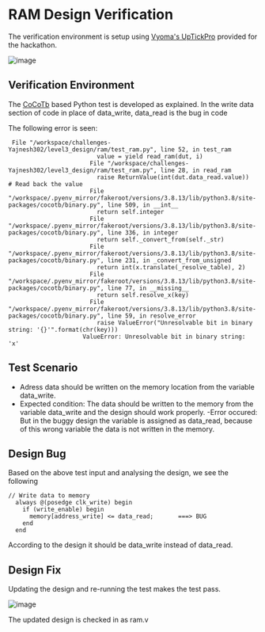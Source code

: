 # RAM Design Verification

The verification environment is setup using [Vyoma's UpTickPro](https://vyomasystems.com) provided for the hackathon.

![image](https://user-images.githubusercontent.com/98546502/181934882-bf4d1deb-f869-47a9-b617-4fcab388c502.png)

## Verification Environment

The [CoCoTb](https://www.cocotb.org/) based Python test is developed as explained. In the write data section of code in place of data_write, data_read is the bug in code

The following error is seen:
```
 File "/workspace/challenges-Yajnesh302/level3_design/ram/test_ram.py", line 52, in test_ram
                         value = yield read_ram(dut, i)
                       File "/workspace/challenges-Yajnesh302/level3_design/ram/test_ram.py", line 28, in read_ram
                         raise ReturnValue(int(dut.data_read.value))  # Read back the value
                       File "/workspace/.pyenv_mirror/fakeroot/versions/3.8.13/lib/python3.8/site-packages/cocotb/binary.py", line 509, in __int__
                         return self.integer
                       File "/workspace/.pyenv_mirror/fakeroot/versions/3.8.13/lib/python3.8/site-packages/cocotb/binary.py", line 336, in integer
                         return self._convert_from(self._str)
                       File "/workspace/.pyenv_mirror/fakeroot/versions/3.8.13/lib/python3.8/site-packages/cocotb/binary.py", line 231, in _convert_from_unsigned
                         return int(x.translate(_resolve_table), 2)
                       File "/workspace/.pyenv_mirror/fakeroot/versions/3.8.13/lib/python3.8/site-packages/cocotb/binary.py", line 77, in __missing__
                         return self.resolve_x(key)
                       File "/workspace/.pyenv_mirror/fakeroot/versions/3.8.13/lib/python3.8/site-packages/cocotb/binary.py", line 59, in resolve_error
                         raise ValueError("Unresolvable bit in binary string: '{}'".format(chr(key)))
                     ValueError: Unresolvable bit in binary string: 'x'
```
## Test Scenario
- Adress data should be written on the memory location from the variable data_write.
- Expected condition: The data should be written to the memory from the variable data_write and the design should work properly. 
-Error occured: But in the buggy design the variable is assigned as data_read, because of this  wrong variable the data is not written in the memory.

## Design Bug
Based on the above test input and analysing the design, we see the following

```
// Write data to memory
  always @(posedge clk_write) begin
    if (write_enable) begin
      memory[address_write] <= data_read;       ===> BUG
    end
  end
```
According to the design it should be data_write instead of data_read.

## Design Fix
Updating the design and re-running the test makes the test pass.

![image](https://user-images.githubusercontent.com/98546502/181934907-3f4721e0-3b8a-4351-a1fb-5f410243c8fb.png)

The updated design is checked in as ram.v
